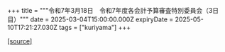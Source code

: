 +++
title = """令和7年3月18日　令和7年度各会計予算審査特別委員会（3日目）"""
date = 2025-03-04T15:00:00.000Z
expiryDate = 2025-05-10T17:21:27.030Z
tags = ["kuriyama"]
+++


[[source]](https://www.town.kuriyama.hokkaido.jp/site/gikai/30680.html)
